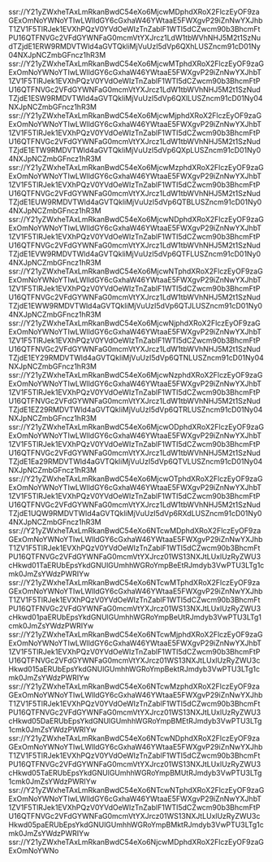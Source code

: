 ssr://Y21yZWxheTAxLmRkanBwdC54eXo6MjcwMDphdXRoX2FlczEyOF9zaGExOmNoYWNoYTIwLWlldGY6cGxhaW46YWtaaE5FWXgvP29iZnNwYXJhbT1ZV1F5TlRJek1EVXhPQzV0YVdOeWIzTnZablF1WTI5dCZwcm90b3BhcmFtPU16QTFNVGc2VFdGYWNFaG0mcmVtYXJrcz1LdW1tbWVhNHJ5M2t1SzNudTZjdE1ERW9RMDVTWld4aGVTQkliMjVuUzI5dVp6QXhLUSZncm91cD01Ny04NXJpNCZmbGFncz1hR3M
ssr://Y21yZWxheTAxLmRkanBwdC54eXo6MjcwMTphdXRoX2FlczEyOF9zaGExOmNoYWNoYTIwLWlldGY6cGxhaW46YWtaaE5FWXgvP29iZnNwYXJhbT1ZV1F5TlRJek1EVXhPQzV0YVdOeWIzTnZablF1WTI5dCZwcm90b3BhcmFtPU16QTFNVGc2VFdGYWNFaG0mcmVtYXJrcz1LdW1tbWVhNHJ5M2t1SzNudTZjdE1ESW9RMDVTWld4aGVTQkliMjVuUzI5dVp6QXlLUSZncm91cD01Ny04NXJpNCZmbGFncz1hR3M
ssr://Y21yZWxheTAxLmRkanBwdC54eXo6MjcwMjphdXRoX2FlczEyOF9zaGExOmNoYWNoYTIwLWlldGY6cGxhaW46YWtaaE5FWXgvP29iZnNwYXJhbT1ZV1F5TlRJek1EVXhPQzV0YVdOeWIzTnZablF1WTI5dCZwcm90b3BhcmFtPU16QTFNVGc2VFdGYWNFaG0mcmVtYXJrcz1LdW1tbWVhNHJ5M2t1SzNudTZjdE1ETW9RMDVTWld4aGVTQkliMjVuUzI5dVp6QXpLUSZncm91cD01Ny04NXJpNCZmbGFncz1hR3M
ssr://Y21yZWxheTAxLmRkanBwdC54eXo6MjcwMzphdXRoX2FlczEyOF9zaGExOmNoYWNoYTIwLWlldGY6cGxhaW46YWtaaE5FWXgvP29iZnNwYXJhbT1ZV1F5TlRJek1EVXhPQzV0YVdOeWIzTnZablF1WTI5dCZwcm90b3BhcmFtPU16QTFNVGc2VFdGYWNFaG0mcmVtYXJrcz1LdW1tbWVhNHJ5M2t1SzNudTZjdE1EUW9RMDVTWld4aGVTQkliMjVuUzI5dVp6QTBLUSZncm91cD01Ny04NXJpNCZmbGFncz1hR3M
ssr://Y21yZWxheTAxLmRkanBwdC54eXo6MjcwNDphdXRoX2FlczEyOF9zaGExOmNoYWNoYTIwLWlldGY6cGxhaW46YWtaaE5FWXgvP29iZnNwYXJhbT1ZV1F5TlRJek1EVXhPQzV0YVdOeWIzTnZablF1WTI5dCZwcm90b3BhcmFtPU16QTFNVGc2VFdGYWNFaG0mcmVtYXJrcz1LdW1tbWVhNHJ5M2t1SzNudTZjdE1EVW9RMDVTWld4aGVTQkliMjVuUzI5dVp6QTFLUSZncm91cD01Ny04NXJpNCZmbGFncz1hR3M
ssr://Y21yZWxheTAxLmRkanBwdC54eXo6MjcwNTphdXRoX2FlczEyOF9zaGExOmNoYWNoYTIwLWlldGY6cGxhaW46YWtaaE5FWXgvP29iZnNwYXJhbT1ZV1F5TlRJek1EVXhPQzV0YVdOeWIzTnZablF1WTI5dCZwcm90b3BhcmFtPU16QTFNVGc2VFdGYWNFaG0mcmVtYXJrcz1LdW1tbWVhNHJ5M2t1SzNudTZjdE1EWW9RMDVTWld4aGVTQkliMjVuUzI5dVp6QTJLUSZncm91cD01Ny04NXJpNCZmbGFncz1hR3M
ssr://Y21yZWxheTAxLmRkanBwdC54eXo6MjcwNjphdXRoX2FlczEyOF9zaGExOmNoYWNoYTIwLWlldGY6cGxhaW46YWtaaE5FWXgvP29iZnNwYXJhbT1ZV1F5TlRJek1EVXhPQzV0YVdOeWIzTnZablF1WTI5dCZwcm90b3BhcmFtPU16QTFNVGc2VFdGYWNFaG0mcmVtYXJrcz1LdW1tbWVhNHJ5M2t1SzNudTZjdE1EY29RMDVTWld4aGVTQkliMjVuUzI5dVp6QTNLUSZncm91cD01Ny04NXJpNCZmbGFncz1hR3M
ssr://Y21yZWxheTAxLmRkanBwdC54eXo6MjcwNzphdXRoX2FlczEyOF9zaGExOmNoYWNoYTIwLWlldGY6cGxhaW46YWtaaE5FWXgvP29iZnNwYXJhbT1ZV1F5TlRJek1EVXhPQzV0YVdOeWIzTnZablF1WTI5dCZwcm90b3BhcmFtPU16QTFNVGc2VFdGYWNFaG0mcmVtYXJrcz1LdW1tbWVhNHJ5M2t1SzNudTZjdE1EZ29RMDVTWld4aGVTQkliMjVuUzI5dVp6QTRLUSZncm91cD01Ny04NXJpNCZmbGFncz1hR3M
ssr://Y21yZWxheTAxLmRkanBwdC54eXo6MjcwODphdXRoX2FlczEyOF9zaGExOmNoYWNoYTIwLWlldGY6cGxhaW46YWtaaE5FWXgvP29iZnNwYXJhbT1ZV1F5TlRJek1EVXhPQzV0YVdOeWIzTnZablF1WTI5dCZwcm90b3BhcmFtPU16QTFNVGc2VFdGYWNFaG0mcmVtYXJrcz1LdW1tbWVhNHJ5M2t1SzNudTZjdE1Ea29RMDVTWld4aGVTQkliMjVuUzI5dVp6QTVLUSZncm91cD01Ny04NXJpNCZmbGFncz1hR3M
ssr://Y21yZWxheTAxLmRkanBwdC54eXo6MjcwOTphdXRoX2FlczEyOF9zaGExOmNoYWNoYTIwLWlldGY6cGxhaW46YWtaaE5FWXgvP29iZnNwYXJhbT1ZV1F5TlRJek1EVXhPQzV0YVdOeWIzTnZablF1WTI5dCZwcm90b3BhcmFtPU16QTFNVGc2VFdGYWNFaG0mcmVtYXJrcz1LdW1tbWVhNHJ5M2t1SzNudTZjdE1UQW9RMDVTWld4aGVTQkliMjVuUzI5dVp6RXdLUSZncm91cD01Ny04NXJpNCZmbGFncz1hR3M
ssr://Y21yZWxheTAxLmRkanBwdC54eXo6NTcwMDphdXRoX2FlczEyOF9zaGExOmNoYWNoYTIwLWlldGY6cGxhaW46YWtaaE5FWXgvP29iZnNwYXJhbT1ZV1F5TlRJek1EVXhPQzV0YVdOeWIzTnZablF1WTI5dCZwcm90b3BhcmFtPU16QTFNVGc2VFdGYWNFaG0mcmVtYXJrcz01WS13NXJtLUxlUzRyZWU3cHkwd01TaERUbEpsYkdGNUlGUmhhWGRoYmpBeEtRJmdyb3VwPTU3LTg1cmk0JmZsYWdzPWRIYw
ssr://Y21yZWxheTAxLmRkanBwdC54eXo6NTcwMTphdXRoX2FlczEyOF9zaGExOmNoYWNoYTIwLWlldGY6cGxhaW46YWtaaE5FWXgvP29iZnNwYXJhbT1ZV1F5TlRJek1EVXhPQzV0YVdOeWIzTnZablF1WTI5dCZwcm90b3BhcmFtPU16QTFNVGc2VFdGYWNFaG0mcmVtYXJrcz01WS13NXJtLUxlUzRyZWU3cHkwd01paERUbEpsYkdGNUlGUmhhWGRoYmpBeUtRJmdyb3VwPTU3LTg1cmk0JmZsYWdzPWRIYw
ssr://Y21yZWxheTAxLmRkanBwdC54eXo6NTcwMjphdXRoX2FlczEyOF9zaGExOmNoYWNoYTIwLWlldGY6cGxhaW46YWtaaE5FWXgvP29iZnNwYXJhbT1ZV1F5TlRJek1EVXhPQzV0YVdOeWIzTnZablF1WTI5dCZwcm90b3BhcmFtPU16QTFNVGc2VFdGYWNFaG0mcmVtYXJrcz01WS13NXJtLUxlUzRyZWU3cHkwd015aERUbEpsYkdGNUlGUmhhWGRoYmpBektRJmdyb3VwPTU3LTg1cmk0JmZsYWdzPWRIYw
ssr://Y21yZWxheTAxLmRkanBwdC54eXo6NTcwMzphdXRoX2FlczEyOF9zaGExOmNoYWNoYTIwLWlldGY6cGxhaW46YWtaaE5FWXgvP29iZnNwYXJhbT1ZV1F5TlRJek1EVXhPQzV0YVdOeWIzTnZablF1WTI5dCZwcm90b3BhcmFtPU16QTFNVGc2VFdGYWNFaG0mcmVtYXJrcz01WS13NXJtLUxlUzRyZWU3cHkwd05DaERUbEpsYkdGNUlGUmhhWGRoYmpBMEtRJmdyb3VwPTU3LTg1cmk0JmZsYWdzPWRIYw
ssr://Y21yZWxheTAxLmRkanBwdC54eXo6NTcwNDphdXRoX2FlczEyOF9zaGExOmNoYWNoYTIwLWlldGY6cGxhaW46YWtaaE5FWXgvP29iZnNwYXJhbT1ZV1F5TlRJek1EVXhPQzV0YVdOeWIzTnZablF1WTI5dCZwcm90b3BhcmFtPU16QTFNVGc2VFdGYWNFaG0mcmVtYXJrcz01WS13NXJtLUxlUzRyZWU3cHkwd05TaERUbEpsYkdGNUlGUmhhWGRoYmpBMUtRJmdyb3VwPTU3LTg1cmk0JmZsYWdzPWRIYw
ssr://Y21yZWxheTAxLmRkanBwdC54eXo6NTcwNTphdXRoX2FlczEyOF9zaGExOmNoYWNoYTIwLWlldGY6cGxhaW46YWtaaE5FWXgvP29iZnNwYXJhbT1ZV1F5TlRJek1EVXhPQzV0YVdOeWIzTnZablF1WTI5dCZwcm90b3BhcmFtPU16QTFNVGc2VFdGYWNFaG0mcmVtYXJrcz01WS13NXJtLUxlUzRyZWU3cHkwd05paERUbEpsYkdGNUlGUmhhWGRoYmpBMktRJmdyb3VwPTU3LTg1cmk0JmZsYWdzPWRIYw
ssr://Y21yZWxheTAxLmRkanBwdC54eXo6NjcwMDphdXRoX2FlczEyOF9zaGExOmNoYWNo
